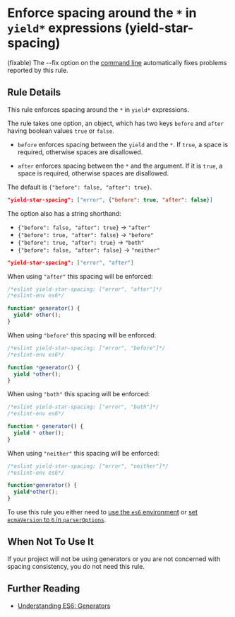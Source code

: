 # Enforce spacing around the `*` in `yield*` expressions (yield-star-spacing)

(fixable) The --fix option on the [command line](../user-guide/command-line-interface#fix) automatically fixes problems reported by this rule.

## Rule Details

This rule enforces spacing around the `*` in `yield*` expressions.

The rule takes one option, an object, which has two keys `before` and `after` having boolean values `true` or `false`.

* `before` enforces spacing between the `yield` and the `*`.
  If `true`, a space is required, otherwise spaces are disallowed.

* `after` enforces spacing between the `*` and the argument.
  If it is `true`, a space is required, otherwise spaces are disallowed.

The default is `{"before": false, "after": true}`.

```json
"yield-star-spacing": ["error", {"before": true, "after": false}]
```

The option also has a string shorthand:

* `{"before": false, "after": true}` → `"after"`
* `{"before": true, "after": false}` → `"before"`
* `{"before": true, "after": true}` → `"both"`
* `{"before": false, "after": false}` → `"neither"`

```json
"yield-star-spacing": ["error", "after"]
```

When using `"after"` this spacing will be enforced:

```js
/*eslint yield-star-spacing: ["error", "after"]*/
/*eslint-env es6*/

function* generator() {
  yield* other();
}
```

When using `"before"` this spacing will be enforced:

```js
/*eslint yield-star-spacing: ["error", "before"]*/
/*eslint-env es6*/

function *generator() {
  yield *other();
}
```

When using `"both"` this spacing will be enforced:

```js
/*eslint yield-star-spacing: ["error", "both"]*/
/*eslint-env es6*/

function * generator() {
  yield * other();
}
```

When using `"neither"` this spacing will be enforced:

```js
/*eslint yield-star-spacing: ["error", "neither"]*/
/*eslint-env es6*/

function*generator() {
  yield*other();
}
```

To use this rule you either need to [use the `es6` environment](../user-guide/configuring.md#specifying-environments) or
[set `ecmaVersion` to `6` in `parserOptions`](../user-guide/configuring.md#specifying-parser-options).

## When Not To Use It

If your project will not be using generators or you are not concerned with spacing consistency, you do not need this rule.

## Further Reading

* [Understanding ES6: Generators](https://leanpub.com/understandinges6/read/#leanpub-auto-generators)
